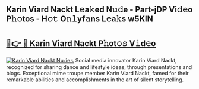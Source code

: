 ## Karin Viard Nackt L𝚎a𝚔ed N𝚞𝚍e - Part-jDP Vi𝚍𝚎o P𝚑𝚘tos - H𝚘𝚝 O𝚗𝚕yf𝚊ns L𝚎a𝚔s w5KIN

# <h2><a href="http://kf7d5g.oniu.top/?m=Karin+Viard+Nackt">🔗👉 🔴 Karin Viard Nackt P𝚑ot𝚘𝚜 V𝚒d𝚎o</a></h2>

[![Karin Viard Nackt Nu𝚍e𝚜](https://i.imgur.com/0qMVB7G.gif)](http://kf7d5g.oniu.top/?m=Karin+Viard+Nackt)
Social media innovator Karin Viard Nackt, recognized for sharing dance and lifestyle ideas, through presentations and blogs. Exceptional mime troupe member Karin Viard Nackt, famed for their remarkable abilities and accomplishments in the art of silent storytelling.  
